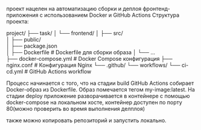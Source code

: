 проект нацелен на автоматизацию сборки и деплоя фронтенд-приложения с использованием Docker и GitHub Actions
Структура проекта:

project/
├── task/
│   └── frontend/
│       ├── src/              
│       ├── public/           
│       ├── package.json       
│       ├── Dockerfile         # Dockerfile для сборки образа
│       └── ...               
├── docker-compose.yml         # Docker Compose конфигурация
├── nginx.conf                 # Конфигурация Nginx
└── .github/
    └── workflows/
        └── ci-cd.yml          # GitHub Actions workflow

Процесс начинается с того, что на стадии build GitHub Actions собирает Docker-образ из Dockerfile.
Образ помечается тегом my-image:latest.
На стадии deploy приложение разворачивается в контейнере с помощью docker-compose на локальном хосте, контейнер доступен по порту 80(можно проверить во время выполнения делплоя)

также можно копировать репозиторий и запустить локально.

